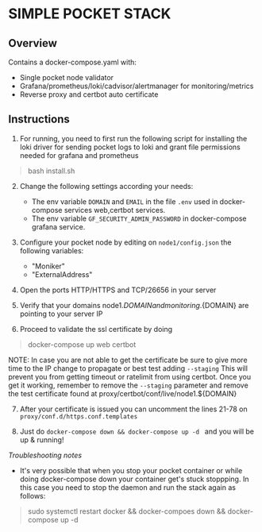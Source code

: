 # SIMPLE POCKET STACK


## Overview

Contains a docker-compose.yaml with:

- Single pocket node validator
- Grafana/prometheus/loki/cadvisor/alertmanager for monitoring/metrics
- Reverse proxy and certbot auto certificate


## Instructions 


1. For running, you need to first run the following script for installing the loki driver for sending pocket logs to loki and grant file permissions needed for grafana and prometheus 

>  bash install.sh


2. Change the following settings according your needs:
    - The env variable `DOMAIN` and `EMAIL` in the file `.env` used in docker-compose services web,certbot services. 
    - The env variable `GF_SECURITY_ADMIN_PASSWORD` in docker-compose grafana service. 


3. Configure your pocket node by editing on `node1/config.json` the following variables:
    -  "Moniker"
    -  "ExternalAddress"

4. Open the ports HTTP/HTTPS and TCP/26656 in your server

5. Verify that your domains node1.${DOMAIN} and monitoring.${DOMAIN} are pointing to your server IP


6. Proceed to validate the ssl certificate by doing 

> docker-compose up web certbot 

NOTE: In case you are not able to get the certificate be sure to give more time to the IP change to propagate or best test adding `--staging` This will prevent you from getting timeout or ratelimit from using certbot. Once you get it working, remember to remove the `--staging` parameter and remove the test certificate found at proxy/certbot/conf/live/node1.${DOMAIN} 


7. After your certificate is issued you can uncomment the lines 21-78 on `proxy/conf.d/https.conf.templates`


8. Just do `docker-compose down && docker-compose up -d ` and you will be up & running! 


*Troubleshooting notes*

- It's very possible that when you stop your pocket container or while doing docker-compose down your container get's stuck stoppping. In this case you need to stop the daemon and run the stack again as follows:

> sudo systemctl restart docker && docker-compoes down && docker-compose up -d
